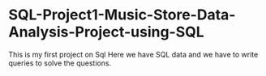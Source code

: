 # SQL-Project1-Music-Store-Data-Analysis-Project-using-SQL
This is my first project on Sql 
Here we have SQL data and we have to write queries to solve the questions.
